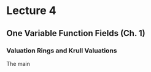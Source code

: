 # Lecture 4 

## One Variable Function Fields (Ch. 1)

### Valuation Rings and Krull Valuations

The main
